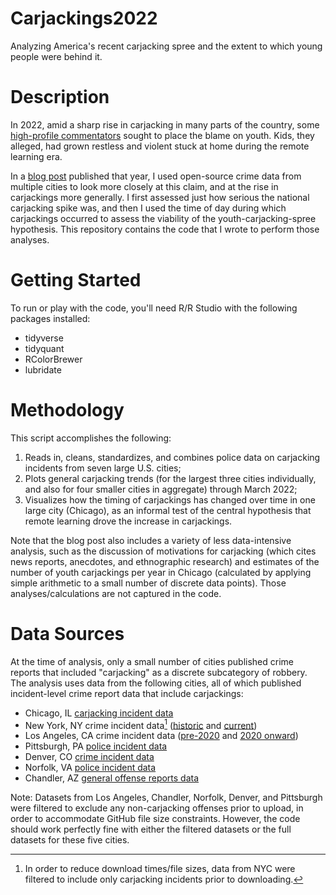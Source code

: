 # Carjackings2022
Analyzing America's recent carjacking spree and the extent to which young people were behind it.

# Description
In 2022, amid a sharp rise in carjacking in many parts of the country, some [high-profile commentators](https://chicago.suntimes.com/crime/2022/2/7/22922606/carjacking-wave-violence-lori-lightfoot-remote-learning-teens-ctu-teachers-union) sought to place the blame on youth. Kids, they alleged, had grown restless and violent stuck at home during the remote learning era. 

In a [blog post](https://medium.com/@jakejeromesmith/fact-vs-fiction-americas-carjacking-spree-250733f3bbc2) published that year, I used open-source crime data from multiple cities to look more closely at this claim, and at the rise in carjackings more generally. I first assessed just how serious the national carjacking spike was, and then I used the time of day during which carjackings occurred to assess the viability of the youth-carjacking-spree hypothesis. This repository contains the code that I wrote to perform those analyses.

# Getting Started
To run or play with the code, you'll need R/R Studio with the following packages installed:
- tidyverse
- tidyquant
- RColorBrewer
- lubridate

# Methodology
This script accomplishes the following:
1. Reads in, cleans, standardizes, and combines police data on carjacking incidents from seven large U.S. cities; 
2. Plots general carjacking trends (for the largest three cities individually, and also for four smaller cities in aggregate) through March 2022;
3. Visualizes how the timing of carjackings has changed over time in one large city (Chicago), as an informal test of the central hypothesis that remote learning drove the increase in carjackings.

Note that the blog post also includes a variety of less data-intensive analysis, such as the discussion of motivations for carjacking (which cites news reports, anecdotes, and ethnographic research) and  estimates of the number of youth carjackings per year in Chicago (calculated by applying simple arithmetic to a small number of discrete data points). Those analyses/calculations are not captured in the code.

# Data Sources
At the time of analysis, only a small number of cities published crime reports that included "carjacking" as a discrete subcategory of robbery. The analysis uses data from the following cities, all of which published incident-level crime report data that include carjackings:
- Chicago, IL [carjacking incident data](https://data.cityofchicago.org/Public-Safety/Chicago-crime-incidents-carjackings-VEHICULAR-HIJA/t66u-yzsn/data)
- New York, NY crime incident data[^1] ([historic](https://data.cityofnewyork.us/Public-Safety/NYPD-Complaint-Data-Historic/qgea-i56i) and [current](https://data.cityofnewyork.us/Public-Safety/NYPD-Complaint-Data-Current-Year-To-Date-/5uac-w243))
- Los Angeles, CA crime incident data ([pre-2020](https://data.lacity.org/Public-Safety/Crime-Data-from-2010-to-2019/63jg-8b9z/about_data) and [2020 onward](https://data.lacity.org/Public-Safety/Crime-Data-from-2020-to-Present/2nrs-mtv8))
- Pittsburgh, PA [police incident data](https://data.wprdc.org/dataset/uniform-crime-reporting-data)
- Denver, CO [crime incident data](https://www.denvergov.org/opendata/dataset/city-and-county-of-denver-crime)
- Norfolk, VA [police incident data](https://data.norfolk.gov/Public-Safety/Police-Incident-Reports/r7bn-2egr)
- Chandler, AZ [general offense reports data](https://data.chandlerpd.com/catalog/general-offenses/)

[^1]: In order to reduce download times/file sizes, data from NYC were filtered to include only carjacking incidents prior to downloading.

Note: Datasets from Los Angeles, Chandler, Norfolk, Denver, and Pittsburgh were filtered to exclude any non-carjacking offenses prior to upload, in order to accommodate GitHub file size constraints. However, the code should work perfectly fine with either the filtered datasets or the full datasets for these five cities.
